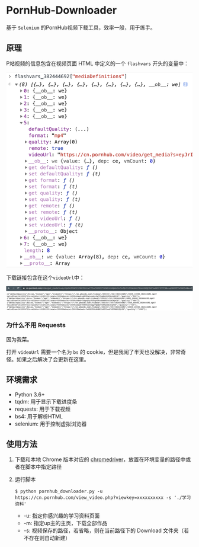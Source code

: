 # PornHub-Downloader

基于 `Selenium`  的PornHub视频下载工具，效率一般，用于练手。



## 原理

P站视频的信息包含在视频页面 HTML 中定义的一个 `flashvars` 开头的变量中：

![](./images/flashvars.png)

下载链接包含在这个`videoUrl`中：

![](./images/videoUrl.png)



### 为什么不用 Requests

因为我菜。

打开 `videoUrl` 需要一个名为 `bs` 的 cookie，但是我闹了半天也没解决，非常奇怪。如果之后解决了会更新在这里。



## 环境需求

- Python 3.6+
- tqdm: 用于显示下载进度条
- requests: 用于下载视频
- bs4: 用于解析HTML
- selenium: 用于控制虚拟浏览器



## 使用方法

1. 下载和本地 Chrome 版本对应的 [chromedriver](https://chromedriver.chromium.org/)，放置在环境变量的路径中或者在脚本中指定路径

2. 运行脚本

   ```shell
   $ python pornhub_downloader.py -u https://cn.pornhub.com/view_video.php?viewkey=xxxxxxxxxx -s './学习资料'
   ```

   - -u: 指定你感兴趣的学习资料页面
   - -m: 指定up主的主页，下载全部作品
   - -s: 视频保存的路径，若省略，则在当前路径下的 Download 文件夹（若不存在则自动新建）

